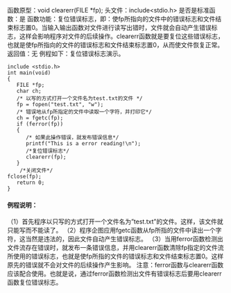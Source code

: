 函数原型：void clearerr(FILE *fp);
头文件：include<stdio.h>
是否是标准函数：是
函数功能：复位错误标志，即：使fp所指向的文件中的错误标志和文件结束标志置0。当输入输出函数对文件进行读写出错时，文件就会自动产生错误标志，这样会影响程序对文件的后续操作。clearerr函数就是要复位这些错误标志，也就是使fp所指向的文件的错误标志和文件结束标志置0，从而使文件恢复正常。
返回值：无
例程如下：复位错误标志演示。
```  
include <stdio.h> 
int main(void) 
{
   FILE *fp;
   char ch; 
   /* 以写的方式打开一个文件名为test.txt的文件 */
   fp = fopen("test.txt", "w");
   /* 错误地从fp所指定的文件中读取一个字符，并打印它*/
   ch = fgetc(fp);
   if (ferror(fp)) 
   {
      /* 如果此操作错误，就发布错误信息*/
      printf("This is a error reading!\n");
      /*复位错误标志*/
      clearerr(fp);
   } 
    /*关闭文件*/
fclose(fp); 
   return 0; 
}
```
#### 例程说明：
（1）首先程序以只写的方式打开一个文件名为”test.txt”的文件。这样，该文件就只能写而不能读了。
（2）程序企图应用fgetc函数从fp所指的文件中读出一个字符，这当然是违法的，因此文件自动产生错误标志。
（3）当用ferror函数检测出文件流存在错误时，就发布一条错误信息，并用clearerr函数清除fp指定的文件流所使用的错误标志，也就是使fp所指的文件的错误标志和文件结束标志置0。这样原先的错误就不会对文件的后续操作产生影响。
注意：ferror函数与clearerr函数应该配合使用。也就是说，通过ferror函数检测出文件有错误标志后要用clearerr函数复位错误标志。